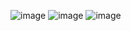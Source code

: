 ![image](https://github.com/user-attachments/assets/2be1239f-5531-49b8-9277-d67a6c1ada8f)
![image](https://github.com/user-attachments/assets/fbe7f84e-07a6-46c5-9bca-b4468d699fa5)
![image](https://github.com/user-attachments/assets/61fee1bc-9c74-4eb8-8546-5d2657d17bdc)
